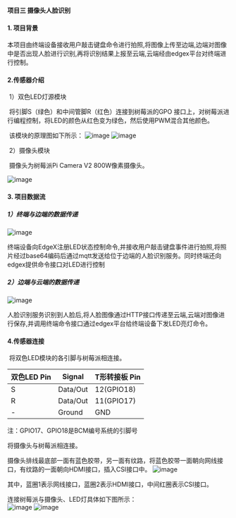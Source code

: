 **项目三 摄像头人脸识别**

#### 1. 项目背景

​		本项目由终端设备接收用户敲击键盘命令进行拍照,将图像上传至边端,边端对图像中是否出现人脸进行识别,再将识别结果上报至云端,云端经由edgex平台对终端进行控制。

#### 2.传感器介绍

​      1）双色LED灯源模块

​		将引脚S（绿色）和中间管脚R（红色）连接到树莓派的GPO 接口上，对树莓派进行编程控制，将LED的颜色从红色变为绿色，然后使用PWM混合其他颜色。

​		该模块的原理图如下所示：
![image](https://github.com/studyForCode/edgeComputer/assets/135931802/98f9ee35-8ebb-423a-a0c7-09cbe6b6822b)
![image](https://github.com/studyForCode/edgeComputer/assets/135931802/131015f6-4c7f-43cb-b9df-e084c5273522)



​		2）摄像头模块

​		摄像头为树莓派Pi Camera V2 800W像素摄像头。

![image](https://github.com/studyForCode/edgeComputer/assets/135931802/38d58d9f-faaf-499a-bca4-0b8e0baea2f8)


#### 3. 项目数据流

##### 1）终端与边端的数据传递

 ![image](https://github.com/studyForCode/edgeComputer/assets/135931802/94afbbaa-d160-46f8-8203-147b0184edde)


​		终端设备向EdgeX注册LED状态控制命令,并接收用户敲击键盘事件进行拍照,将照片经过base64编码后通过mqtt发送给位于边端的人脸识别服务。同时终端还向edgex提供命令接口对LED进行控制

##### 2）边端与云端的数据传递
![image](https://github.com/studyForCode/edgeComputer/assets/135931802/5140a13c-14df-4a27-bdce-de1a36b3c081)

 

​		人脸识别服务识别到人脸后,将人脸图像通过HTTP接口传递至云端,云端对图像进行保存,并调用终端命令接口通过edgex平台给终端设备下发LED亮灯命令。

#### 4.传感器连接

​		将双色LED模块的各引脚与树莓派相连接。

| 双色LED Pin | Signal   | T形转接板 Pin |
| ----------- | -------- | ------------- |
| S           | Data/Out | 12(GPIO18)    |
| R           | Data/Out | 11(GPIO17)    |
| -           | Ground   | GND           |

注：GPIO17、GPIO18是BCM编号系统的引脚号

将摄像头与树莓派相连接。

摄像头排线最底部一面有蓝色胶带，另一面有纹路，将蓝色胶带一面朝向网线接口，有纹路的一面朝向HDMI接口，插入CSI接口中。
![image](https://github.com/studyForCode/edgeComputer/assets/135931802/271f00a4-8614-4bb2-834d-2593d61e4a62)



其中，蓝圈1表示网线接口，蓝圈2表示HDMI接口，中间红圈表示CSI接口。

连接树莓派与摄像头、LED灯具体如下图所示：<br>
![image](https://github.com/studyForCode/edgeComputer/assets/135931802/698a7814-134e-4b5f-900a-1814c1a25adc)
![image](https://github.com/studyForCode/edgeComputer/assets/135931802/54d9326f-d4b1-47d0-a4ff-385d1844dc1f)

